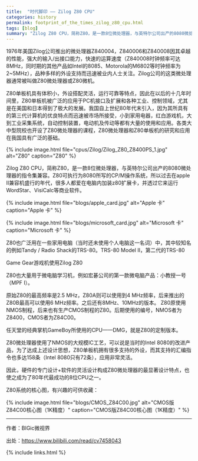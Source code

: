 ```yaml
---
title:  "时代脚印 —— Zilog Z80 CPU"
categories: history
permalink: footprint_of_the_times_zilog_z80_cpu.html
tags: [blog]
summary: "Zilog Z80 CPU，简称Z80，是一款8位微处理器，与英特尔公司出产的8080微处理器的指令集兼容。Z80可执行为8080所写的CP/M操作系统，所以过去在apple II兼容机盛行的年代，很多人都爱在电脑内加装z80扩展卡，并透过它来运行WordStar、VisiCalc等商业软件。"
---
```


1976年美国Zilog公司推出的微处理器Z840004，Z840006和Z840008因其卓越的性能，强大的输入/出接口能力，快速的运算速度（Z840008时钟频率可达8MHz，同时期的其他产品如Intel的8085、Motorola的M6802等时钟频率为2~5MHz），品种多样的外设支持而迅速被业内人士关注。Zilog公司的这类微处理器通常被叫做Z80微处理器或Z80微机。

Z80单板机具有体积小，外设搭配灵活，运行可靠等特点，因此在以后的十几年时间里，Z80单板机被广泛的应用于PC机接口及扩展和各种工业、控制领域，尤其是在美国和日本得到了极大的发展。我国自上世纪80年代末引入，因为其所具有的第三代计算机的优良特点而迅速被市场所接受，小到家用电器，红白游戏机，大到工业采集系统，自动控制装置，电动机及传动等都有大量的使用和应用。各类大中型院校也开设了Z80微处理器的课程，Z80微处理器和Z80单板机的研究和应用在我国具有广泛的基础。

{% include image.html file="cpus/Zilog/Zilog_Z80_Z8400PS_1.jpg" alt="Z80" caption="Z80" %}

Zilog Z80 CPU，简称Z80，是一款8位微处理器，与英特尔公司出产的8080微处理器的指令集兼容。Z80可执行为8080所写的CP/M操作系统，所以过去在apple II兼容机盛行的年代，很多人都爱在电脑内加装z80扩展卡，并透过它来运行WordStar、VisiCalc等商业软件。

{% include image.html file="blogs/apple_card.jpg" alt="Apple 卡" caption="Apple 卡" %}

{% include image.html file="blogs/microsoft_card.jpg" alt="Microsoft 卡" caption="Microsoft 卡" %}

Z80也广泛用在一些家用电脑（当时还未使用个人电脑这一名词）中，其中较知名的例如Tandy / Radio Shack的TRS-80。TRS-80 Model II，第二代的TRS-80

Game Gear游戏机使用Zilog Z80

Z80也大量用于微电脑学习机，例如宏碁公司的第一款微电脑产品：小教授一号（MPF I）。

原始Z80的最高频率是2.5 MHz，Z80A则可以使用到4 MHz频率，后来推出的Z80B最高可以使用6 MHz频率。之后还有8MHz、10MHz的版本。 Z80原使用NMOS制程，后来也有生产CMOS制程的Z80。后期使用的编号，NMOS者为Z8400，CMOS者为Z84C00。

任天堂的经典掌机GameBoy所使用的CPU——DMG，就是Z80的定制版本。

Z80微处理器使用了NMOS的大规模IC工艺，可以说是当时的Intel 8080的改进产品，为了达成上述设计思想，Z80单板机拥有很多支持的外设，而其支持的汇编指令也多达158条（Intel 8080只有72条），应用非常灵活。

因此，硬件的专门设计+软件的灵活设计构成Z80微处理器的最显著设计特点，也使之成为了80年代最成功的8位CPU之一。

Z80系统的核心图，有兴趣的可供收藏： 

{% include image.html file="blogs/CMOS_Z84C00.jpg" alt="CMOS版Z84C00核心图（1K精度）" caption="CMOS版Z84C00核心图（1K精度）" %}

---------

作者：BIGic微视界

出处：<https://www.bilibili.com/read/cv7458043>


{% include links.html %}
